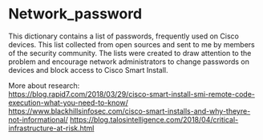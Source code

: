 # Network_password
This dictionary contains a list of passwords, frequently used on Cisco devices. This list collected from open sources and sent to me by members of the security community. The lists were created to draw attention to the problem and encourage network administrators to change passwords on devices and block access to Cisco Smart Install.

More about research:  
https://blog.rapid7.com/2018/03/29/cisco-smart-install-smi-remote-code-execution-what-you-need-to-know/
https://www.blackhillsinfosec.com/cisco-smart-installs-and-why-theyre-not-informational/
https://blog.talosintelligence.com/2018/04/critical-infrastructure-at-risk.html
